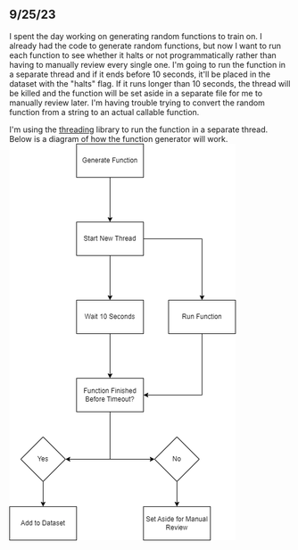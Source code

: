 ## 9/25/23

I spent the day working on generating random functions to train on. I already had the code to generate random functions, but now I want to run each function to see whether it halts or not programmatically rather than having to manually review every single one. I'm going to run the function in a separate thread and if it ends before 10 seconds, it'll be placed in the dataset with the "halts" flag. If it runs longer than 10 seconds, the thread will be killed and the function will be set aside in a separate file for me to manually review later. I'm having trouble trying to convert the random function from a string to an actual callable function.

I'm using the [threading](https://docs.python.org/3/library/threading.html) library to run the function in a separate thread. Below is a diagram of how the function generator will work.
![Function Flow](function_flow.png)
